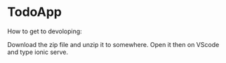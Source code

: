 # TodoApp

How to get to devoloping:

Download the zip file and unzip it to somewhere. Open it then on VScode and type ionic serve.
